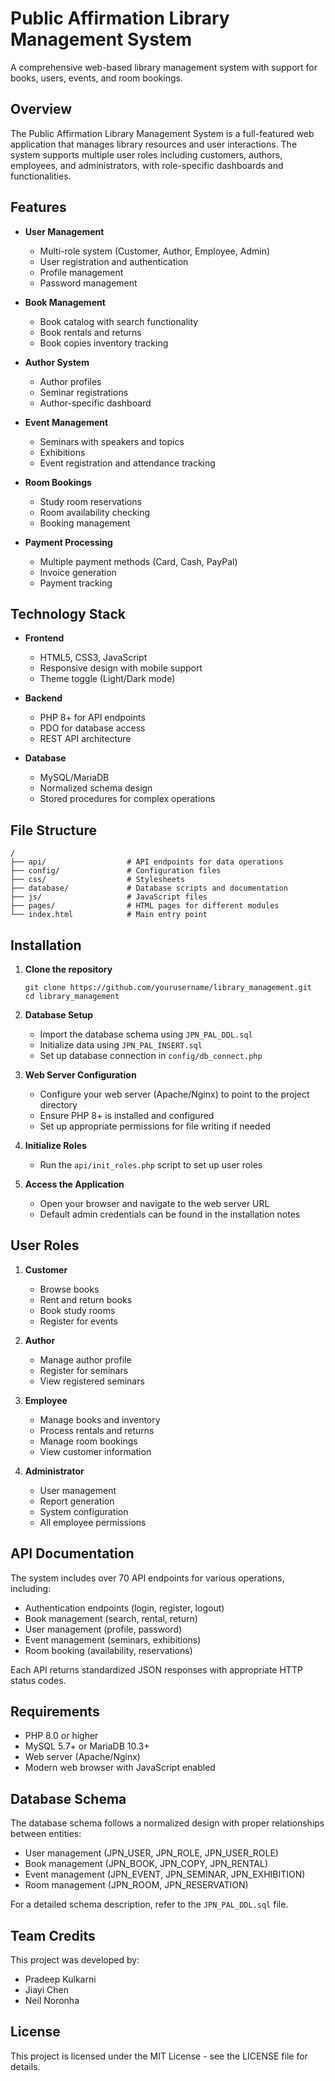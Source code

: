 # Public Affirmation Library Management System

A comprehensive web-based library management system with support for books, users, events, and room bookings.

## Overview

The Public Affirmation Library Management System is a full-featured web application that manages library resources and user interactions. The system supports multiple user roles including customers, authors, employees, and administrators, with role-specific dashboards and functionalities.

## Features

- **User Management**

  - Multi-role system (Customer, Author, Employee, Admin)
  - User registration and authentication
  - Profile management
  - Password management

- **Book Management**

  - Book catalog with search functionality
  - Book rentals and returns
  - Book copies inventory tracking

- **Author System**

  - Author profiles
  - Seminar registrations
  - Author-specific dashboard

- **Event Management**

  - Seminars with speakers and topics
  - Exhibitions
  - Event registration and attendance tracking

- **Room Bookings**

  - Study room reservations
  - Room availability checking
  - Booking management

- **Payment Processing**
  - Multiple payment methods (Card, Cash, PayPal)
  - Invoice generation
  - Payment tracking

## Technology Stack

- **Frontend**

  - HTML5, CSS3, JavaScript
  - Responsive design with mobile support
  - Theme toggle (Light/Dark mode)

- **Backend**

  - PHP 8+ for API endpoints
  - PDO for database access
  - REST API architecture

- **Database**
  - MySQL/MariaDB
  - Normalized schema design
  - Stored procedures for complex operations

## File Structure

```
/
├── api/                  # API endpoints for data operations
├── config/               # Configuration files
├── css/                  # Stylesheets
├── database/             # Database scripts and documentation
├── js/                   # JavaScript files
├── pages/                # HTML pages for different modules
└── index.html            # Main entry point
```

## Installation

1. **Clone the repository**

   ```
   git clone https://github.com/yourusername/library_management.git
   cd library_management
   ```

2. **Database Setup**

   - Import the database schema using `JPN_PAL_DDL.sql`
   - Initialize data using `JPN_PAL_INSERT.sql`
   - Set up database connection in `config/db_connect.php`

3. **Web Server Configuration**

   - Configure your web server (Apache/Nginx) to point to the project directory
   - Ensure PHP 8+ is installed and configured
   - Set up appropriate permissions for file writing if needed

4. **Initialize Roles**

   - Run the `api/init_roles.php` script to set up user roles

5. **Access the Application**
   - Open your browser and navigate to the web server URL
   - Default admin credentials can be found in the installation notes

## User Roles

1. **Customer**

   - Browse books
   - Rent and return books
   - Book study rooms
   - Register for events

2. **Author**

   - Manage author profile
   - Register for seminars
   - View registered seminars

3. **Employee**

   - Manage books and inventory
   - Process rentals and returns
   - Manage room bookings
   - View customer information

4. **Administrator**
   - User management
   - Report generation
   - System configuration
   - All employee permissions

## API Documentation

The system includes over 70 API endpoints for various operations, including:

- Authentication endpoints (login, register, logout)
- Book management (search, rental, return)
- User management (profile, password)
- Event management (seminars, exhibitions)
- Room booking (availability, reservations)

Each API returns standardized JSON responses with appropriate HTTP status codes.

## Requirements

- PHP 8.0 or higher
- MySQL 5.7+ or MariaDB 10.3+
- Web server (Apache/Nginx)
- Modern web browser with JavaScript enabled

## Database Schema

The database schema follows a normalized design with proper relationships between entities:

- User management (JPN_USER, JPN_ROLE, JPN_USER_ROLE)
- Book management (JPN_BOOK, JPN_COPY, JPN_RENTAL)
- Event management (JPN_EVENT, JPN_SEMINAR, JPN_EXHIBITION)
- Room management (JPN_ROOM, JPN_RESERVATION)

For a detailed schema description, refer to the `JPN_PAL_DDL.sql` file.

## Team Credits

This project was developed by:

- Pradeep Kulkarni
- Jiayi Chen
- Neil Noronha

## License

This project is licensed under the MIT License - see the LICENSE file for details.
